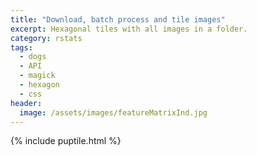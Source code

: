 ```yaml
---
title: "Download, batch process and tile images"
excerpt: Hexagonal tiles with all images in a folder. 
category: rstats
tags:
  - dogs
  - API
  - magick
  - hexagon
  - css
header:
  image: /assets/images/featureMatrixInd.jpg
---
```


{% include puptile.html %}

